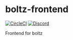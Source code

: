 # boltz-frontend

[![CircleCI](https://circleci.com/gh/BoltzExchange/boltz-frontend/tree/master.svg?style=shield)](https://circleci.com/gh/BoltzExchange/boltz-frontend/tree/master)
[![Discord](https://img.shields.io/discord/547454030801272832.svg)](https://discordapp.com/invite/QBvZGcW)

Frontend for boltz
